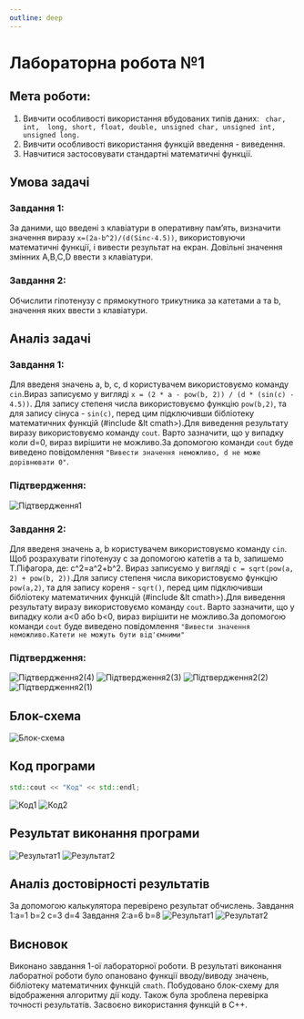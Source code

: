```yaml
---
outline: deep
---
```


# Лабораторна робота №1

## Мета роботи:
1. Вивчити особливості використання  вбудованих типів даних: ` char,  int,  long, short, float, double, unsigned char, unsigned int, unsigned long.` 
2. Вивчити особливості використання функцій введення - виведення.
3. Навчитися застосовувати стандартні математичні функції.
## Умова задачі
### Завдання 1:
За даними, що  введені з клавіатури в оперативну пам’ять, визначити значення  виразу ` x=(2a-b^2)/(d(Sinc-4.5)) `, використовуючи математичні функції, і вивести результат на екран. Довільні значення змінних A,B,C,D ввести з клавіатури.
	
### Завдання 2:
Обчислити гіпотенузу c прямокутного трикутника за катетами a та b, значення яких ввести з клавіатури.
## Аналіз задачі
### Завдання 1:
Для введеня значень a, b, c, d користувачем використовуємо команду `cin`.Вираз записуємо у вигляді `x = (2 * a - pow(b, 2)) / (d * (sin(c) - 4.5))`. Для запису степеня числа використовуємо функцію `pow(b,2)`, та для запису сінуса - `sin(c)`, перед цим підключивши бібліотеку математичних функцій (#include &lt cmath>).Для виведення результату виразу використовуємо команду `cout`.
Варто зазначити, що у випадку коли d=0, вираз вирішити не можливо.За допомогою команди `cout` буде виведено повідомлення `"Вивести значення неможливо, d не може дорiвнювати 0"`.
### Підтвердження:
![Підтвердження1](https://github.com/tayavanina/Vaninalabs/assets/144583644/a35b9641-f8d6-47ae-9caf-73fc7e75c74b)
### Завдання 2:
Для введеня значень a, b користувачем використовуємо команду `cin`. Щоб розрахувати гіпотенузу c за допомогою катетів a та b, запишемо Т.Піфагора, де: c^2=a^2+b^2. Вираз записуємо у вигляді `c = sqrt(pow(a, 2) + pow(b, 2))`.Для запису степеня числа використовуємо функцію `pow(a,2)`, та для запису кореня - `sqrt()`, перед цим підключивши бібліотеку математичних функцій (#include &lt cmath>).Для виведення результату виразу використовуємо команду `cout`.
Варто зазначити, що у випадку коли a<0 або b<0, вираз вирішити не можливо.За допомогою команди `cout` буде виведено повідомлення `"Вивести значення неможливо.Катети не можуть бути вiд'ємними" `
### Підтвердження:
![Підтвердження2(4)](https://github.com/tayavanina/Vaninalabs/assets/144583644/45eb869f-ed11-4d68-9e2d-4ec717616c72)
![Підтвердження2(3)](https://github.com/tayavanina/Vaninalabs/assets/144583644/ad22c3d8-972d-42d3-9585-1c5c05391905)
![Підтвердження2(2)](https://github.com/tayavanina/Vaninalabs/assets/144583644/717bb88a-8ca5-4d2f-8d16-7f107f354006)
![Підтвердження2(1)](https://github.com/tayavanina/Vaninalabs/assets/144583644/41d8a7ab-d354-45ae-82d9-78d3c8b03790)
## Блок-схема 
![Блок-схема](https://github.com/tayavanina/Vaninalabs/assets/144583644/09c8a218-74a7-42ae-a08e-ee5e6733cc9c)
## Код програми
```cpp
std::cout << "Код" << std::endl;
```
![Код1](https://github.com/tayavanina/Vaninalabs/assets/144583644/7b00d6dd-87fb-4b4d-92cc-d8306a0b810e)
![Код2](https://github.com/tayavanina/Vaninalabs/assets/144583644/25e66abf-0c16-42c7-ae62-0645922b35e1)
## Результат виконання програми
![Результат1](https://github.com/tayavanina/Vaninalabs/assets/144583644/4950201b-fd60-4710-801c-39b7ba3414cd)
![Результат2](https://github.com/tayavanina/Vaninalabs/assets/144583644/3334cd1a-28eb-4a2e-9a87-ebb9eb03cb60)
## Аналіз достовірності результатів
За допомогою калькулятора перевірено результат обчислень. 
Завдання 1:a=1 b=2 c=3 d=4 
Завдання 2:a=6 b=8
![Результат1](https://github.com/tayavanina/Vaninalabs/assets/144583644/a344cd49-35e0-4bba-9e23-9275745db9c4)
![Результат2](https://github.com/tayavanina/Vaninalabs/assets/144583644/7379be2e-f612-426e-857f-6e0ab238d952)
## Висновок
Виконано завдання 1-ої лабораторної роботи. В результаті виконання лаборатної роботи було опановано функції вводу/виводу значень, бібліотеку математичних функцій `cmath`. Побудовано блок-схему для відображення алгоритму дії коду. Також була зроблена перевірка точності результатів. Засвоєно використання функцій в C++.








